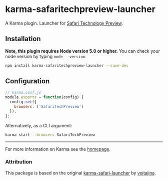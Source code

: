 # karma-safaritechpreview-launcher
A Karma plugin. Launcher for [Safari Technology Preview](https://developer.apple.com/safari/technology-preview/).

## Installation
**Note, this plugin requires Node version 5.0 or higher.**
You can check your node version by typing `node --version`.

```bash
npm install karma-safaritechpreview-launcher --save-dev
```

## Configuration
```js
// karma.conf.js
module.exports = function(config) {
  config.set({
    browsers: ['SafariTechPreview']
  });
};
```

Alternatively, as a CLI argument:
```bash
karma start --browsers SafariTechPreview
```

----

For more information on Karma see the [homepage].


[homepage]: http://karma-runner.github.com

### Attribution
This package is based on the original
[karma-safari-launcher](https://www.npmjs.com/package/karma-safari-launcher) by
[vojtajina](https://www.npmjs.com/~vojtajina).